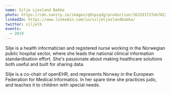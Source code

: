 ```yaml
---
name: Silje Ljosland Bakke
photo: https://cdn.sanity.io/images/q0ipzqdg/production/163291f2feb7822e48347ada7243b3fef3a97808-1200x1200.jpg
linkedIn: https://www.linkedin.com/in/siljeljoslandbakke/
twitter: siljelb
events:
  - 2019
---
```


Silje is a health informatician and registered nurse working in the Norwegian public hospital sector, where she
leads the national clinical information standardisation effort. She's passionate about making healthcare solutions
both useful and built for sharing data.

Silje is a co-chair of openEHR, and represents Norway in the European Federation for Medical Informatics. In her
spare time she practices judo, and teaches it to children with special needs.
